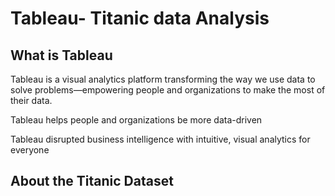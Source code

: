 # Tableau- Titanic data Analysis
## What is Tableau

Tableau is a visual analytics platform transforming the way we use data to solve problems—empowering people and organizations to make the most of their data.

Tableau helps people and organizations be more data-driven


Tableau disrupted business intelligence with intuitive, visual analytics for everyone

## About the Titanic Dataset
